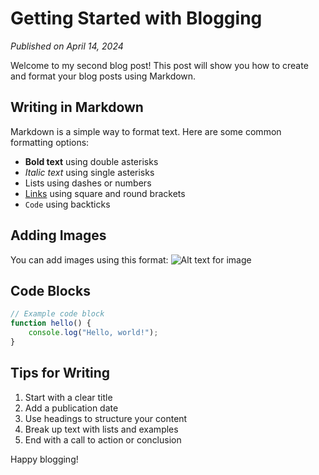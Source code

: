 # Getting Started with Blogging

*Published on April 14, 2024*

Welcome to my second blog post! This post will show you how to create and format your blog posts using Markdown.

## Writing in Markdown

Markdown is a simple way to format text. Here are some common formatting options:

- **Bold text** using double asterisks
- *Italic text* using single asterisks
- Lists using dashes or numbers
- [Links](https://example.com) using square and round brackets
- `Code` using backticks

## Adding Images

You can add images using this format:
![Alt text for image](/path/to/image.jpg)

## Code Blocks

```javascript
// Example code block
function hello() {
    console.log("Hello, world!");
}
```

## Tips for Writing

1. Start with a clear title
2. Add a publication date
3. Use headings to structure your content
4. Break up text with lists and examples
5. End with a call to action or conclusion

Happy blogging! 